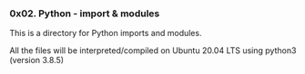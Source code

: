 ### 0x02. Python - import & modules
This is a directory for Python imports and modules.

All the files will be interpreted/compiled on Ubuntu 20.04 LTS using python3 (version 3.8.5)

